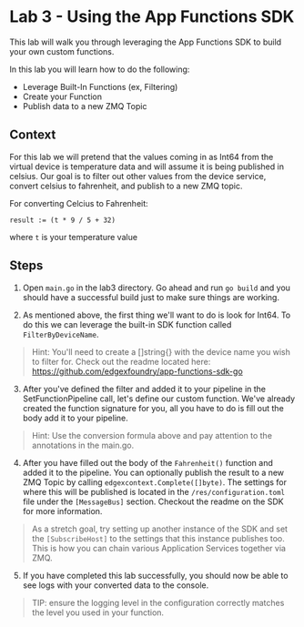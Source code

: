 # Lab 3 - Using the App Functions SDK

This lab will walk you through leveraging the App Functions SDK to build your own custom functions. 

In this lab you will learn how to do the following:
    
- Leverage Built-In Functions (ex, Filtering)
- Create your Function
- Publish data to a new ZMQ Topic

## Context

For this lab we will pretend that the values coming in as Int64 from the virtual device is temperature data and will assume it is being published in celsius. Our goal is to filter out other values from the device service, convert celsius to fahrenheit, and publish to a new ZMQ topic. 

For converting Celcius to Fahrenheit:
```golang
result := (t * 9 / 5 + 32)
```
where `t` is your temperature value

## Steps


1) Open `main.go` in the lab3 directory. Go ahead and run `go build` and you should have a successful build just to make sure things are working. 

2) As mentioned above, the first thing we'll want to do is look for Int64. To do this we can leverage the built-in SDK function called `FilterByDeviceName`.
> Hint: You'll need to create a []string{} with the device name you wish to filter for. Check out the readme located here: https://github.com/edgexfoundry/app-functions-sdk-go 

3) After you've defined the filter and added it to your pipeline in the SetFunctionPipeline call, let's define our custom function. We've already created the function signature for you, all you have to do is fill out the body add it to your pipeline.
> Hint: Use the conversion formula above and pay attention to the annotations in the main.go.

4) After you have filled out the body of the `Fahrenheit()` function and added it to the pipeline. You can optionally publish the result to a new ZMQ Topic by calling `edgexcontext.Complete([]byte)`. The settings for where this will be published is located in the `/res/configuration.toml` file under the `[MessageBus]` section. Checkout the readme on the SDK for more information. 
> As a stretch goal, try setting up another instance of the SDK and set the `[SubscribeHost]` to the settings that this instance publishes too. This is how you can chain various Application Services together via ZMQ.

5) If you have completed this lab successfully, you should now be able to see logs with your converted data to the console. 
>TIP: ensure the logging level in the configuration correctly matches the level you used in your function.


